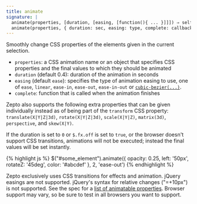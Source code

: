```yaml
---
title: animate
signature: |
  animate(properties, [duration, [easing, [function(){ ... }]]]) ⇒ self
  animate(properties, { duration: sec, easing: type, complete: callback }) ⇒ self
---
```


Smoothly change CSS properties of the elements given in the current selection.

* `properties`: a CSS animation name or an object that specifies CSS properties and the final values to which they should be animated
* `duration` (default 0.4): duration of the animation in seconds
* `easing` (default `ease`): specifies the type of animation easing to use, one of `ease`, `linear`, `ease-in`, `ease-out`, `ease-in-out` or <a href="http://www.w3.org/TR/css3-transitions/#transition-timing-function_tag">`cubic-bezier(...)`</a>.
* `complete`: function that is called when the animation finishes

Zepto also supports the following extra properties that can be given individually instead as of being part of the `transform` CSS property: `translate(X|Y|Z|3d)`, `rotate(X|Y|Z|3d)`, `scale(X|Y|Z)`, `matrix(3d)`, `perspective`, and `skew(X|Y)`.

If the duration is set to `0` or `$.fx.off` is set to `true`, or the browser doesn't support CSS transitions, animations will not be executed; instead the final values will be set instantly.

{% highlight js %}
$("#some_element").animate({
  opacity: 0.25, left: '50px', rotateZ: '45deg', color: '#abcdef'
}, 2, 'ease-out')
{% endhighlight %}

<p class=compat>
  Zepto exclusively uses CSS transitions for effects and animation. 
  jQuery easings are not supported. jQuery's syntax for relative changes ("=+10px") is not supported.
  See the spec for a 
  <a href="http://www.w3.org/TR/css3-transitions/#animatable-properties-">list of animatable properties</a>.
  Browser support may vary, so be sure to test in all browsers you want to support.
</p>
